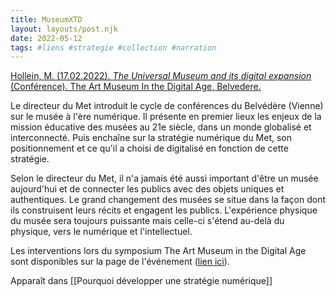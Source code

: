 ```yaml
---
title: MuseumXTD
layout: layouts/post.njk
date: 2022-05-12
tags: #liens #strategie #collection #narration
---
```


[Hollein, M. (17.02.2022). _The Universal Museum and its digital expansion_ (Conférence). The Art Museum In the Digital Age, Belvedere.](https://www.youtube.com/watch?v=ZlqJ41rUVas&list=PLdBMjT6e-IFlDUPJRs5JE6xiM8qQgLe3J&ab_channel=BelvedereMuseum)

Le directeur du Met introduit le cycle de conférences du Belvédère (Vienne) sur le musée à l'ère numérique. Il présente en premier lieux les enjeux de la mission éducative des musées au 21e siècle, dans un monde globalisé et interconnecté. Puis enchaîne sur la stratégie numérique du Met, son positionnement et ce qu'il a choisi de digitalisé en fonction de cette stratégie.

Selon le directeur du Met, il n'a jamais été aussi important d'être un musée aujourd'hui et de connecter les publics avec des objets uniques et authentiques. Le grand changement des musées se situe dans la façon dont ils construisent leurs récits et engagent les publics. L'expérience physique du musée sera toujours puissante mais celle-ci s'étend au-delà du physique, vers le numérique et l'intellectuel. 

Les interventions lors du symposium The Art Museum in the Digital Age sont disponibles sur la page de l'événement ([lien ici](https://www.belvedere.at/digitalmuseum2022)). 

Apparaît dans [[Pourquoi développer une stratégie numérique]]